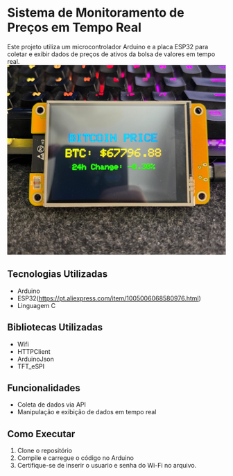 
# Sistema de Monitoramento de Preços em Tempo Real

Este projeto utiliza um microcontrolador Arduino e a placa ESP32 para coletar e exibir dados de preços de ativos da bolsa de valores em tempo real.
![Descrição da Foto](/monitor2.jpg)

## Tecnologias Utilizadas
- Arduino
- ESP32(https://pt.aliexpress.com/item/1005006068580976.html)
- Linguagem C

## Bibliotecas Utilizadas
- Wifi
- HTTPClient
- ArduinoJson
- TFT_eSPI
  
## Funcionalidades
- Coleta de dados via API
- Manipulação e exibição de dados em tempo real

## Como Executar
1. Clone o repositório
2. Compile e carregue o código no Arduino
3. Certifique-se de inserir o usuario e senha do Wi-Fi no arquivo.

